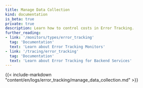 ```yaml
---
title: Manage Data Collection
kind: documentation
is_beta: true
private: true
description: Learn how to control costs in Error Tracking.
further_reading:
- link: '/monitors/types/error_tracking'
  tag: 'Documentation'
  text: 'Learn about Error Tracking Monitors'
- link: '/tracing/error_tracking'
  tag: 'Documentation'
  text: 'Learn about Error Tracking for Backend Services'
---
```


{{< include-markdown "content/en/logs/error_tracking/manage_data_collection.md" >}}